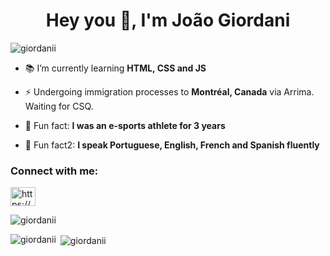 <h1 align="center">Hey you 👋, I'm João Giordani</h1>
<p align="left"> <img src="https://komarev.com/ghpvc/?username=giordanii&label=Profile%20views&color=0e75b6&style=flat" alt="giordanii" /> </p>

- 📚 I’m currently learning **HTML, CSS and JS**

- ⚡ Undergoing immigration processes to **Montréal, Canada** via Arrima. Waiting for CSQ.

- 💬 Fun fact: **I was an e-sports athlete for 3 years**

- 💬 Fun fact2: **I speak Portuguese, English, French and Spanish fluently**

<h3 align="left">Connect with me:</h3>
<p align="left">
<a href="https://linkedin.com/in/https://www.linkedin.com/in/joao-giordani/" target="blank"><img align="center" src="https://raw.githubusercontent.com/rahuldkjain/github-profile-readme-generator/master/src/images/icons/Social/linked-in-alt.svg" alt="https://www.linkedin.com/in/joao-giordani/" height="30" width="40" /></a>
</p>

<p><img align="center" src="https://github-readme-streak-stats.herokuapp.com/?user=giordanii&" alt="giordanii" /></p>

<p><img align="left" src="https://github-readme-stats.vercel.app/api/top-langs?username=giordanii&show_icons=true&locale=en&layout=compact" alt="giordanii" /></p>

<p>&nbsp;<img align="center" src="https://github-readme-stats.vercel.app/api?username=giordanii&show_icons=true&locale=en" alt="giordanii" /></p>
